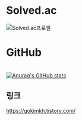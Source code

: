 # Solved.ac <br>
![Solved.ac프로필](http://mazassumnida.wtf/api/v2/generate_badge?boj=gokimkq123)
# GitHub 
<br> [![Anurag's GitHub stats](https://github-readme-stats.vercel.app/api?username=gokimkq123)](https://github.com/anuraghazra/github-readme-stats&show_icons=true&theme=cobalt)<br>

## 링크
https://gokimkh.tistory.com/
